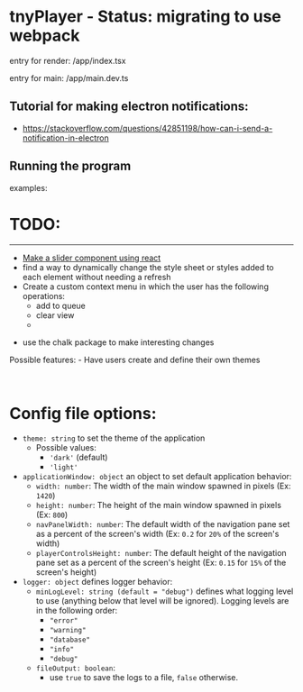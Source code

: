 # tnyPlayer - Status: migrating to use webpack

entry for render:
/app/index.tsx

entry for main:
/app/main.dev.ts

## Tutorial for making electron notifications:

-   https://stackoverflow.com/questions/42851198/how-can-i-send-a-notification-in-electron

## Running the program

examples:

# TODO:

---

-   [Make a slider component using react](https://www.youtube.com/watch?v=U16seM2a8OY)
-   find a way to dynamically change the style sheet or styles added to each element without needing a refresh
-   Create a custom context menu in which the user has the following operations:
    -   add to queue
    -   clear view
    -

*   use the chalk package to make interesting changes

Possible features: - Have users create and define their own themes

<br/>

# Config file options:

-   `theme: string` to set the theme of the application
    -   Possible values:
        -   `'dark'` (default)
        -   `'light'`
-   `applicationWindow: object` an object to set default application behavior:
    -   `width: number`: The width of the main window spawned in pixels (Ex: `1420`)
    -   `height: number`: The height of the main window spawned in pixels (Ex: `800`)
    -   `navPanelWidth: number`: The default width of the navigation pane set as a percent of the screen's width (Ex: `0.2` for `20%` of the screen's width)
    -   `playerControlsHeight: number`: The default height of the navigation pane set as a percent of the screen's height (Ex: `0.15` for `15%` of the screen's height)
-   `logger: object` defines logger behavior:
    -   `minLogLevel: string (default = "debug")` defines what logging level to use (anything below that level will be ignored). Logging levels are in the following order:
        -   `"error"`
        -   `"warning"`
        -   `"database"`
        -   `"info"`
        -   `"debug"`
    -   `fileOutput: boolean`:
        -   use `true` to save the logs to a file, `false` otherwise.
